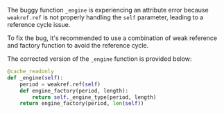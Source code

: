 The buggy function `_engine` is experiencing an attribute error because `weakref.ref` is not properly handling the `self` parameter, leading to a reference cycle issue.

To fix the bug, it's recommended to use a combination of weak reference and factory function to avoid the reference cycle.

The corrected version of the `_engine` function is provided below:

```python
@cache_readonly
def _engine(self):
    period = weakref.ref(self)
    def engine_factory(period, length):
        return self._engine_type(period, length)
    return engine_factory(period, len(self))
```